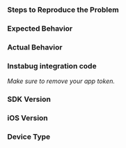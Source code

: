 ### Steps to Reproduce the Problem

### Expected Behavior

### Actual Behavior

### Instabug integration code
*Make sure to remove your app token.*

### SDK Version

### iOS Version

### Device Type
